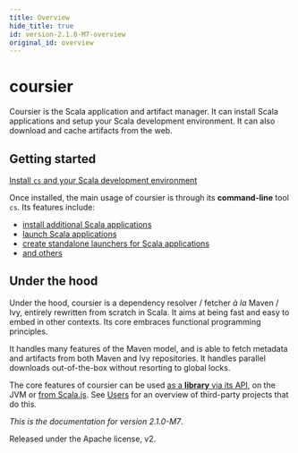 ```yaml
---
title: Overview
hide_title: true
id: version-2.1.0-M7-overview
original_id: overview
---
```


# coursier

Coursier is the Scala application and artifact manager.
It can install Scala applications and setup your Scala development environment.
It can also download and cache artifacts from the web.

## Getting started

[Install `cs` and your Scala development environment](cli-installation.md)

Once installed, the main usage of coursier is through its **command-line** tool `cs`.
Its features include:

- [install additional Scala applications](cli-install.md)
- [launch Scala applications](cli-launch.md)
- [create standalone launchers for Scala applications](cli-bootstrap.md)
- [and others](cli-overview.md)

## Under the hood

Under the hood, coursier is a dependency resolver / fetcher *à la* Maven / Ivy, entirely
rewritten from scratch in Scala. It aims at being fast and easy to embed
in other contexts. Its core embraces functional programming principles.

It handles many features of the Maven model, and is able to fetch metadata and
artifacts from both Maven and Ivy repositories. It handles parallel downloads
out-of-the-box without resorting to global locks.

The core features of coursier can be used [as a **library** via its API](api.md), on the JVM or [from Scala.js](api-scala-js.md).
See [Users](overview-in-the-wild.md) for an overview of third-party projects that do this.

*This is the documentation for version 2.1.0-M7*.



Released under the Apache license, v2.

